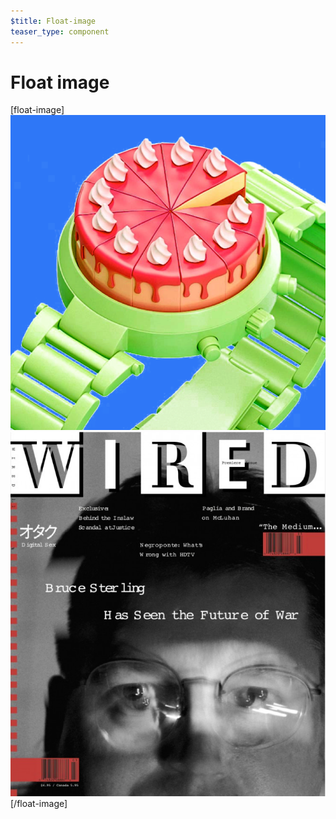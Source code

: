 ```yaml
---
$title: Float-image
teaser_type: component
---
```


# Float image

[float-image]
![](/static/img/amp-img-01.png)
![](/static/img/amp-img-02.png)
[/float-image]

